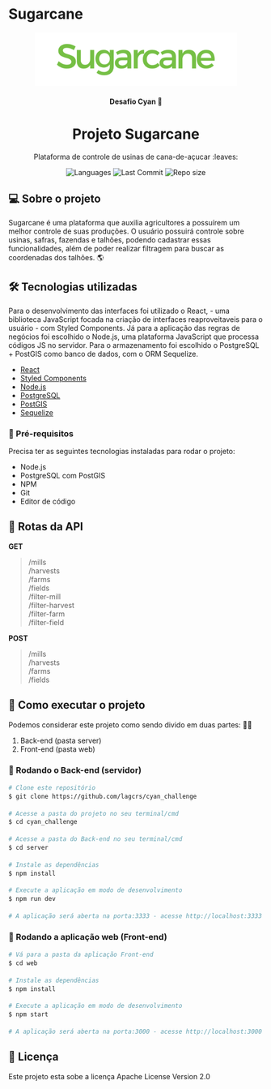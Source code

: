 # Sugarcane
<p align="center">
  <img src="https://github.com/lagcrs/cyan_challenge/blob/master/sugarcane.png" width="400" title="Sugarcane" alt="Logo Sugarcane">
</p>
<h4 align="center"> 
	 Desafio Cyan 🚀 
</h4>
<h1 align="center">Projeto Sugarcane</h1>
<p align="center">Plataforma de controle de usinas de cana-de-açucar :leaves:</p>

<p align="center"> 
  <img src="https://img.shields.io/github/languages/count/lagcrs/cyan_challenge" alt="Languages">
  <img src="https://img.shields.io/github/last-commit/lagcrs/cyan_challenge" alt="Last Commit">
  <img src="https://img.shields.io/github/repo-size/lagcrs/cyan_challenge" alt="Repo size">
</p>

## 💻 Sobre o projeto
Sugarcane é uma plataforma que auxilia agricultores a possuírem um melhor controle de suas produções. O usuário possuirá controle sobre usinas, safras, fazendas e talhões, podendo cadastrar essas funcionalidades, além de poder realizar filtragem para buscar as coordenadas dos talhões. :earth_americas:

## 🛠 Tecnologias utilizadas

Para o desenvolvimento das interfaces foi utilizado o React, - uma biblioteca JavaScript focada na criação de interfaces reaproveitaveis para o usuário - com Styled Components. Já para a aplicação das regras de negócios foi escolhido o Node.js, uma plataforma JavaScript que processa códigos JS no servidor. Para o armazenamento foi escolhido o PostgreSQL + 
PostGIS como banco de dados, com o ORM Sequelize. 

- [React](https://pt-br.reactjs.org/)
- [Styled Components](https://styled-components.com/)
- [Node.js](https://nodejs.org/en/)
- [PostgreSQL](https://www.postgresql.org/)
- [PostGIS](https://postgis.net/)
- [Sequelize](https://sequelize.org/)

### :paperclip: Pré-requisitos
Precisa ter as seguintes tecnologias instaladas para rodar o projeto:
- Node.js
- PostgreSQL com PostGIS
- NPM
- Git
- Editor de código

## :wrench: Rotas da API

**GET**
> /mills <br/>
> /harvests <br/>
> /farms <br/>
> /fields <br/>
> /filter-mill <br/>
> /filter-harvest <br/>
> /filter-farm <br/>
> /filter-field <br/>

**POST**
> /mills <br/>
> /harvests <br/>
> /farms <br/>
> /fields <br/>

## 🚀 Como executar o projeto

Podemos considerar este projeto como sendo divido em duas partes: :ok_woman:
1. Back-end (pasta server)
2. Front-end (pasta web)

### 🎲 Rodando o Back-end (servidor)
```bash
# Clone este repositório
$ git clone https://github.com/lagcrs/cyan_challenge

# Acesse a pasta do projeto no seu terminal/cmd
$ cd cyan_challenge

# Acesse a pasta do Back-end no seu terminal/cmd
$ cd server

# Instale as dependências
$ npm install

# Execute a aplicação em modo de desenvolvimento
$ npm run dev

# A aplicação será aberta na porta:3333 - acesse http://localhost:3333
```

### 🧭 Rodando a aplicação web (Front-end)
```bash
# Vá para a pasta da aplicação Front-end
$ cd web

# Instale as dependências
$ npm install

# Execute a aplicação em modo de desenvolvimento
$ npm start

# A aplicação será aberta na porta:3000 - acesse http://localhost:3000
```

## 📝 Licença

Este projeto esta sobe a licença Apache License Version 2.0
